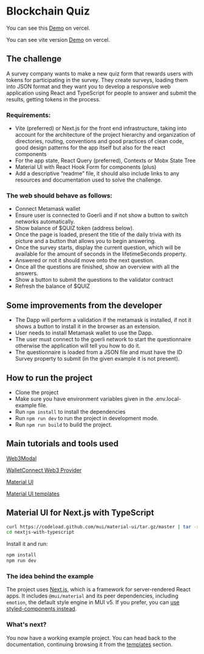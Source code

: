 # Blockchain Quiz

You can see this [Demo](https://blockchain-quiz.vercel.app/) on vercel.

You can see vite version [Demo](https://membrane-frontend-cc-eburgos.vercel.app/) on vercel.

## The challenge

A survey company wants to make a new quiz form that rewards users with tokens for participating in the survey.
They create surveys, loading them into JSON format and they want you to develop a responsive web application using React and TypeScript for people to answer and submit the results, getting tokens in the process.

### Requirements:

- Vite (preferred) or Next.js for the front end infrastructure, taking into account for the architecture of the project hierarchy and organization of directories, routing, conventions and good practices of clean code, good design patterns for the app itself but also for the react components
- For the app state, React Query (preferred), Contexts or Mobx State Tree
- Material UI with React Hook Form for components (plus)
- Add a descriptive “readme” file, it should also include links to any resources and
  documentation used to solve the challenge.

### The web should behave as follows:

- Connect Metamask wallet
- Ensure user is connected to Goerli and if not show a button to switch networks
  automatically.
- Show balance of $QUIZ token (address below).
- Once the page is loaded, present the title of the daily trivia with its picture and a button
  that allows you to begin answering.
- Once the survey starts, display the current question, which will be available for the amount
  of seconds in the lifetimeSeconds property.
- Answered or not it should move onto the next question.
- Once all the questions are finished, show an overview with all the answers.
- Show a button to submit the questions to the validator contract
- Refresh the balance of $QUIZ

## Some improvements from the developer

- The Dapp will perform a validation if the metamask is installed, if not it shows a button to install it in the browser as an extension.
- User needs to install Metamask wallet to use the Dapp.
- The user must connect to the goerli network to start the questionnaire otherwise the application will tell you how to do it.
- The questionnaire is loaded from a JSON file and must have the ID Survey property to submit (in the given example it is not present).

## How to run the project

- Clone the project
- Make sure you have environment variables given in the .env.local-example file.
- Run `npm install` to install the dependencies
- Run `npm run dev` to run the project in development mode.
- Run `npm run build` to build the project.

## Main tutorials and tools used

[Web3Modal](https://github.com/WalletConnect/web3modal)

[WalletConnect Web3 Provider](https://www.npmjs.com/package/@walletconnect/web3-provider)

[Material UI](https://mui.com/)

[Material UI templates](https://mui.com/material-ui/getting-started/templates/)

## Material UI for Next.js with TypeScript

```sh
curl https://codeload.github.com/mui/material-ui/tar.gz/master | tar -xz --strip=2  material-ui-master/examples/nextjs-with-typescript
cd nextjs-with-typescript
```

Install it and run:

```sh
npm install
npm run dev
```

### The idea behind the example

The project uses [Next.js](https://github.com/vercel/next.js), which is a framework for server-rendered React apps.
It includes `@mui/material` and its peer dependencies, including `emotion`, the default style engine in MUI v5. If you prefer, you can [use styled-components instead](https://mui.com/material-ui/guides/interoperability/#styled-components).

### What's next?

You now have a working example project.
You can head back to the documentation, continuing browsing it from the [templates](https://mui.com/material-ui/getting-started/templates/) section.
